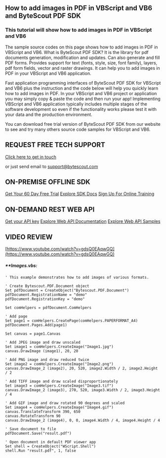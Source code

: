 ## How to add images in PDF in VBScript and VB6 and ByteScout PDF SDK

### This tutorial will show how to add images in PDF in VBScript and VB6

The sample source codes on this page shows how to add images in PDF in VBScript and VB6. What is ByteScout PDF SDK? It is the library for pdf documents generation, modification and updates. Can also generate and fill PDF forms. Provides support for text (fonts, style, size, font family), layers, pdf form fields, vector and raster drawings. It can help you to add images in PDF in your VBScript and VB6 application.

Fast application programming interfaces of ByteScout PDF SDK for VBScript and VB6 plus the instruction and the code below will help you quickly learn how to add images in PDF. In your VBScript and VB6 project or application you may simply copy & paste the code and then run your app! Implementing VBScript and VB6 application typically includes multiple stages of the software development so even if the functionality works please test it with your data and the production environment.

You can download free trial version of ByteScout PDF SDK from our website to see and try many others source code samples for VBScript and VB6.

## REQUEST FREE TECH SUPPORT

[Click here to get in touch](https://bytescout.zendesk.com/hc/en-us/requests/new?subject=ByteScout%20PDF%20SDK%20Question)

or just send email to [support@bytescout.com](mailto:support@bytescout.com?subject=ByteScout%20PDF%20SDK%20Question) 

## ON-PREMISE OFFLINE SDK 

[Get Your 60 Day Free Trial](https://bytescout.com/download/web-installer?utm_source=github-readme)
[Explore SDK Docs](https://bytescout.com/documentation/index.html?utm_source=github-readme)
[Sign Up For Online Training](https://academy.bytescout.com/)


## ON-DEMAND REST WEB API

[Get your API key](https://pdf.co/documentation/api?utm_source=github-readme)
[Explore Web API Documentation](https://pdf.co/documentation/api?utm_source=github-readme)
[Explore Web API Samples](https://github.com/bytescout/ByteScout-SDK-SourceCode/tree/master/PDF.co%20Web%20API)

## VIDEO REVIEW

[https://www.youtube.com/watch?v=gdsQ0EAqwGQ](https://www.youtube.com/watch?v=gdsQ0EAqwGQ)




<!-- code block begin -->

##### ****Images.vbs:**
    
```
' This example demonstrates how to add images of various formats. 

' Create Bytescout.PDF.Document object
Set pdfDocument = CreateObject("Bytescout.PDF.Document")
pdfDocument.RegistrationName = "demo"
pdfDocument.RegistrationKey = "demo"

Set comHelpers = pdfDocument.ComHelpers

' Add page
Set page1 = comHelpers.CreatePage(comHelpers.PAPERFORMAT_A4)
pdfDocument.Pages.Add(page1)

Set canvas = page1.Canvas

' Add JPEG image and draw unscaled
Set image1 = comHelpers.CreateImage("Image1.jpg")
canvas.DrawImage (image1), 20, 20

' Add PNG image and draw reduced twice
Set image2 = comHelpers.CreateImage("Image2.png")
canvas.DrawImage_2 (image2), 20, 520, image2.Width / 2, image2.Height / 2

' Add TIFF image and draw scaled disproportionately
Set image3 = comHelpers.CreateImage("Image3.tif")
canvas.DrawImage_2 (image3), 270, 520, image3.Width / 2, image3.Height / 4

' Add GIF image and draw rotated 90 degrees and scaled
Set image4 = comHelpers.CreateImage("Image4.gif")
canvas.TranslateTransform 390, 650
canvas.RotateTransform 90
canvas.DrawImage_2 (image4), 0, 0, image4.Width / 4, image4.Height / 4

' Save document to file
pdfDocument.Save("result.pdf")

' Open document in default PDF viewer app
Set shell = CreateObject("WScript.Shell")
shell.Run "result.pdf", 1, false

```

<!-- code block end -->